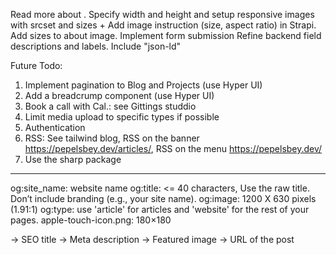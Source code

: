 Read more about <Image>. Specify width and height and setup responsive images with srcset and sizes + Add image instruction (size, aspect ratio) in Strapi. Add sizes to about image.
Implement form submission
Refine backend field descriptions and labels.
Include "json-ld"


Future Todo:
1. Implement pagination to Blog and Projects (use Hyper UI)
2. Add a breadcrump component (use Hyper UI)
3. Book a call with Cal.: see Gittings studdio
4. Limit media upload to specific types if possible
5. Authentication
6. RSS: See tailwind blog, RSS on the banner https://pepelsbey.dev/articles/, RSS on the menu https://pepelsbey.dev/
7. Use the sharp package



<head>

<!-- Basic Meta Tags -->
<meta charset="utf-8">
<meta name="viewport" content="width=device-width, initial-scale=1">
<title></title>
<meta name="description" content="">

<!-- Open Graph Tags -->
<meta property="og:site_name" content="">
<meta property="og:title" content="">
<meta property="og:description" content="">
<meta property="og:image" content="">
<meta property="og:url" content="">
<meta property="og:type" content="">
<meta property="og:locale" content="en_US" />

<!-- App icons -->
<link rel="icon" href="" sizes="32x32">
<link rel="icon" href="" type="image/svg+xml">
<link rel="apple-touch-icon" href="">

<!-- Optional -->
<link rel="canonical" href="">
<meta name="theme-color" content="">

<!-- Schema -->
<script type="application/ld+json"></script>

</head>


----------------


og:site_name: website name
og:title: <= 40 characters, Use the raw title. Don’t include branding (e.g., your site name).
og:image: 1200 X 630 pixels (1.91:1)
og:type: use 'article' for articles and 'website' for the rest of your pages.
apple-touch-icon.png: 180×180

<link rel="icon" href="/favicon.ico" sizes="32x32">
<link rel="icon" href="/icon.svg" type="image/svg+xml">
<link rel="apple-touch-icon" href="/apple-touch-icon.png">

<meta property="og:title" content="">					-> SEO title
<meta property="og:description" content="">				-> Meta description
<meta property="og:image" content="">					-> Featured image
<meta property="og:url" content="">						-> URL of the post